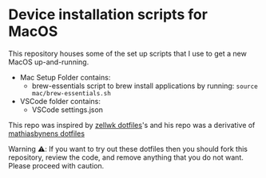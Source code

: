 # Device installation scripts for MacOS

This repository houses some of the set up scripts that I use to get a new MacOS up-and-running.

- Mac Setup Folder contains:
  - brew-essentials script to brew install applications by running: `source mac/brew-essentials.sh
`
- VSCode folder contains:
  - VSCode settings.json

This repo was inspired by [zellwk dotfiles](https://github.com/zellwk/dotfiles)'s and his repo was a derivative of [mathiasbynens dotfiles](https://github.com/mathiasbynens/dotfiles)

Warning ⚠️: If you want to try out these dotfiles then you should fork this repository, review the code, and remove anything that you do not want. Please proceed with caution.

